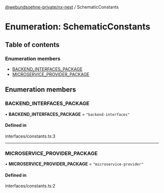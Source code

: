 [@webundsoehne-private/nx-nest](../README.md) / SchematicConstants

# Enumeration: SchematicConstants

## Table of contents

### Enumeration members

- [BACKEND\_INTERFACES\_PACKAGE](SchematicConstants.md#backend_interfaces_package)
- [MICROSERVICE\_PROVIDER\_PACKAGE](SchematicConstants.md#microservice_provider_package)

## Enumeration members

### BACKEND\_INTERFACES\_PACKAGE

• **BACKEND\_INTERFACES\_PACKAGE** = `"backend-interfaces"`

#### Defined in

interfaces/constants.ts:3

___

### MICROSERVICE\_PROVIDER\_PACKAGE

• **MICROSERVICE\_PROVIDER\_PACKAGE** = `"microservice-provider"`

#### Defined in

interfaces/constants.ts:2
